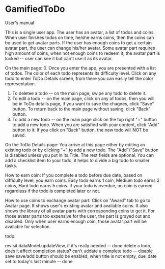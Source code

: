 # GamifiedToDo

User's manual

This is a single user app.  The user has an avatar, a list of todos and coins.   When user finishes todos on time, he/she earns coins, then the coins can be used to get avatar parts.  If the user has enough coins to get a certain avatar part, the user can change his/her avatar.  Some avatar part requires high amount of coins, when not enough coins to redeem it, the avatar part is locked -- user can see it but can't use it as its avatar.

On the main page:
0. Once you enter the app, you are presented with a list of todos.  The color of each todo represents its difficulty level. Click on any todo to enter ToDo Details screen,  from there you can easily tell the color representation. 
1. To deletee a todo -- on the main page, swipe any todo to delete it.
2. To edit a todo -- on the main page, click on any of todos, then you will be in ToDo details page,  if you want to save the chagnes, click "Save" button.  To return back to the main page without saving, click "Back" button. 
3. To add a new todo -- on the main page click on the top right "+" button to add a new todo.  When you are satisfied with your content, click "Add" button to it.  If you click on "Back" button, the new todo will NOT be saved.

On the ToDo Details page:
You arrive at this page either by editing an existing todo or by clicking "+" to add a new todo.   The "Add"/"Save" button is disabled unless you put in its Title.  The rest fields are optional.  You can add a checklist item to your todo, it helps to divide a big todo to smaller tasks.

How to earn coin:
If you complete a todo before due date, based on difficulty level, you earn coins.  Easy todo earns 1 coin, Medium todo earns 3 coins, Hard todo earns 5 coins.
if your todo is overdue, no coin is earned regardless if the todo is completed later or not. 

How to use coins to exchange avatar part:
Click on "Award" tab to go to Avatar page.  It shows user's existing avatar and available coins.  It also shows the library of all avatar parts with corresponding coins to get it.  For those avatar parts too expensive for the user, the part is grayed out and disabled.  Only when user earns enough coin, those avatar part will be available for selection. 


todo:

revisit dataModel.updateView,  if it's really needed  -- done
delete a todo, does it affect completion status?
can't uddate a complete todo -- disable save
save/add button should be enabled, when title is not empty,   due_date set to today's last minute  -- done
